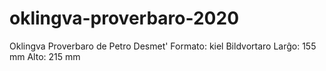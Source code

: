# oklingva-proverbaro-2020
Oklingva Proverbaro de Petro Desmet'
Formato: kiel Bildvortaro Larĝo: 155 mm Alto: 215 mm

